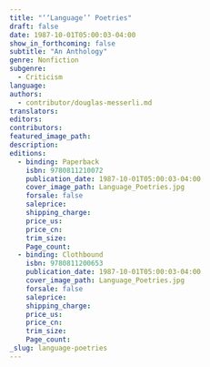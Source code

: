 ```yaml
---
title: "‘‘Language’’ Poetries"
draft: false
date: 1987-10-01T05:00:03-04:00
show_in_forthcoming: false
subtitle: "An Anthology"
genre: Nonfiction
subgenre:
  - Criticism
language:
authors:
  - contributor/douglas-messerli.md
translators:
editors:
contributors:
featured_image_path:
description:
editions:
  - binding: Paperback
    isbn: 9780811210072
    publication_date: 1987-10-01T05:00:03-04:00
    cover_image_path: Language_Poetries.jpg
    forsale: false
    saleprice:
    shipping_charge:
    price_us:
    price_cn:
    trim_size:
    Page_count:
  - binding: Clothbound
    isbn: 9780811200653
    publication_date: 1987-10-01T05:00:03-04:00
    cover_image_path: Language_Poetries.jpg
    forsale: false
    saleprice:
    shipping_charge:
    price_us:
    price_cn:
    trim_size:
    Page_count:
_slug: language-poetries
---
```

